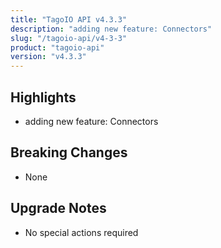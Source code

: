 ```yaml
---
title: "TagoIO API v4.3.3"
description: "adding new feature: Connectors"
slug: "/tagoio-api/v4-3-3"
product: "tagoio-api"
version: "v4.3.3"
---
```


## Highlights

- adding new feature: Connectors

## Breaking Changes

- None

## Upgrade Notes

- No special actions required
